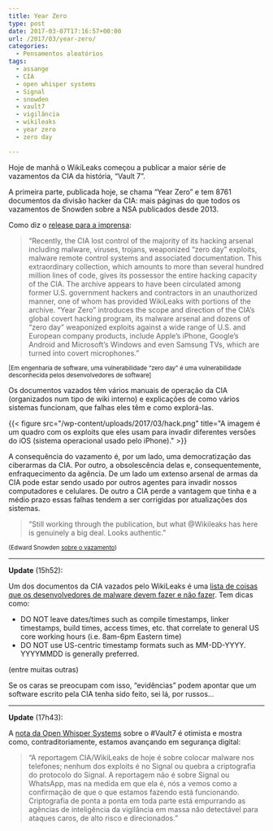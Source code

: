 ```yaml
---
title: Year Zero
type: post
date: 2017-03-07T17:16:57+00:00
url: /2017/03/year-zero/
categories:
  - Pensamentos aleatórios
tags:
  - assange
  - CIA
  - open whisper systems
  - Signal
  - snowden
  - vault7
  - vigilância
  - wikileaks
  - year zero
  - zero day

---
```

Hoje de manhã o WikiLeaks começou a publicar a maior série de vazamentos da CIA da história, “Vault 7”.

A primeira parte, publicada hoje, se chama “Year Zero” e tem 8761 documentos da divisão hacker da CIA: mais páginas do que todos os vazamentos de Snowden sobre a NSA publicados desde 2013.

Como diz o [release para a imprensa][1]:

> “Recently, the CIA lost control of the majority of its hacking arsenal including malware, viruses, trojans, weaponized “zero day” exploits, malware remote control systems and associated documentation. This extraordinary collection, which amounts to more than several hundred million lines of code, gives its possessor the entire hacking capacity of the CIA. The archive appears to have been circulated among former U.S. government hackers and contractors in an unauthorized manner, one of whom has provided WikiLeaks with portions of the archive. “Year Zero” introduces the scope and direction of the CIA’s global covert hacking program, its malware arsenal and dozens of “zero day” weaponized exploits against a wide range of U.S. and European company products, include Apple’s iPhone, Google’s Android and Microsoft’s Windows and even Samsung TVs, which are turned into covert microphones.”

<small>[Em engenharia de software, uma vulnerabilidade “zero day” é uma vulnerabilidade desconhecida pelos desenvolvedores de software]</small>

Os documentos vazados têm vários manuais de operação da CIA (organizados num tipo de wiki interno) e explicações de como vários sistemas funcionam, que falhas eles têm e como explorá-las.

{{< figure src="/wp-content/uploads/2017/03/hack.png" title="A imagem é um quadro com os exploits que eles usam para invadir diferentes versões do iOS (sistema operacional usado pelo iPhone)." >}}

A consequência do vazamento é, por um lado, uma democratização das ciberarmas da CIA. Por outro, a obsolescência delas e, consequentemente, enfraquecimento da agência. De um lado um extenso arsenal de armas da CIA pode estar sendo usado por outros agentes para invadir nossos computadores e celulares. De outro a CIA perde a vantagem que tinha e a médio prazo essas falhas tendem a ser corrigidas por atualizações dos sistemas.

> “Still working through the publication, but what @Wikileaks has here is genuinely a big deal. Looks authentic.”

<small>(Edward Snowden <a href="https://twitter.com/Snowden/status/839157182872576000">sobre o vazamento</a>)</small>

* * *

**Update** (15h52):

Um dos documentos da CIA vazados pelo WikiLeaks é uma [lista de coisas que os desenvolvedores de malware devem fazer e não fazer][4]. Tem dicas como:

  * DO NOT leave dates/times such as compile timestamps, linker timestamps, build times, access times, etc. that correlate to general US core working hours (i.e. 8am-6pm Eastern time)
  * DO NOT use US-centric timestamp formats such as MM-DD-YYYY. YYYYMMDD is generally preferred.

(entre muitas outras)

Se os caras se preocupam com isso, “evidências” podem apontar que um software escrito pela CIA tenha sido feito, sei lá, por russos...

* * *

**Update** (17h43):

A [nota da Open Whisper Systems][5] sobre o #Vault7 é otimista e mostra como, contraditoriamente, estamos avançando em segurança digital:

> “A reportagem CIA/WikiLeaks de hoje é sobre colocar malware nos telefones; nenhum dos exploits é no Signal ou quebra a criptografia do protocolo do Signal. A reportagem não é sobre Signal ou WhatsApp, mas na medida em que ela é, nós a vemos como a confirmação de que o que estamos fazendo está funcionando. Criptografia de ponta a ponta em toda parte está empurrando as agências de inteligência da vigilância em massa não detectável para ataques caros, de alto risco e direcionados.”

 [1]: https://wikileaks.org/ciav7p1/
 [2]: https://i1.wp.com/tiagomadeira.com/wp-content/uploads/2017/03/hack.png?ssl=1
 [3]: https://wikileaks.org/ciav7p1/cms/page_13205587.html
 [4]: https://wikileaks.org/ciav7p1/cms/page_14587109.html
 [5]: https://twitter.com/whispersystems/status/839204973921501184
